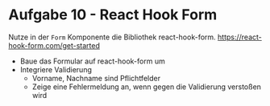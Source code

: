 # Aufgabe 10 - React Hook Form

Nutze in der `Form` Komponente die Bibliothek react-hook-form. https://react-hook-form.com/get-started

- Baue das Formular auf react-hook-form um
- Integriere Validierung
  - Vorname, Nachname sind Pflichtfelder
  - Zeige eine Fehlermeldung an, wenn gegen die Validierung verstoßen wird
